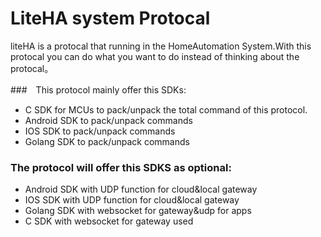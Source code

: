# LiteHA system Protocal

liteHA is a protocal that running in the HomeAutomation System.With this protocal you can do what you want to do instead of thinking about the protocal。

###　This protocol mainly offer this SDKs:

* C SDK for MCUs to pack/unpack the total command of this protocol.
* Android SDK to pack/unpack commands
* IOS SDK to pack/unpack commands
* Golang SDK to pack/unpack commands

### The protocol will offer this SDKS as optional:

* Android SDK with UDP function for cloud&local gateway
* IOS SDK with UDP function for cloud&local gateway
* Golang SDK with websocket for gateway&udp for apps
* C SDK with websocket for gateway used
